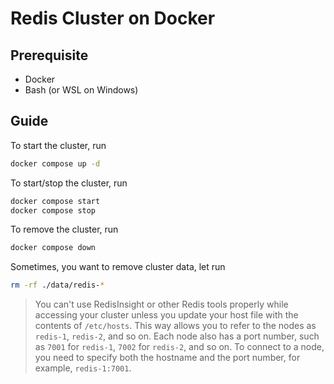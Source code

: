# Redis Cluster on Docker

## Prerequisite

- Docker
- Bash (or WSL on Windows)

## Guide

To start the cluster, run

```bash
docker compose up -d
```

To start/stop the cluster, run

```bash
docker compose start
docker compose stop
```

To remove the cluster, run

```bash
docker compose down
```

Sometimes, you want to remove cluster data, let run

```bash
rm -rf ./data/redis-*
```


> You can't use RedisInsight or other Redis tools properly while accessing your 
> cluster unless you update your host file with the contents of `/etc/hosts`.
> This way allows you to refer to the nodes as `redis-1`, `redis-2`, and so on.
> Each node also has a port number, such as `7001` for `redis-1`, `7002` for
> `redis-2`, and so on. To connect to a node, you need to specify both the
> hostname and the port number, for example, `redis-1:7001`.

